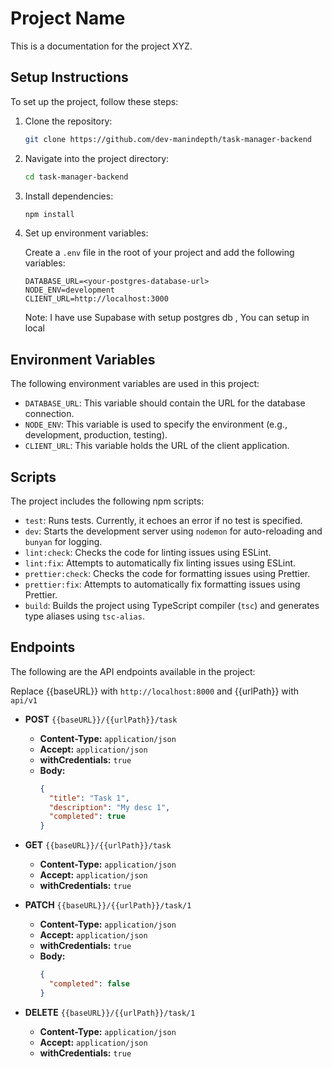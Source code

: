 # Project Name

This is a documentation for the project XYZ.

## Setup Instructions

To set up the project, follow these steps:

1. Clone the repository:

   ```bash
   git clone https://github.com/dev-manindepth/task-manager-backend
   ```

2. Navigate into the project directory:

   ```bash
   cd task-manager-backend
   ```

3. Install dependencies:

   ```bash
   npm install
   ```

4. Set up environment variables:

   Create a `.env` file in the root of your project and add the following variables:

   ```plaintext
   DATABASE_URL=<your-postgres-database-url>
   NODE_ENV=development
   CLIENT_URL=http://localhost:3000
   ```

   Note: I have use Supabase with setup postgres db , You can setup in local

## Environment Variables

The following environment variables are used in this project:

- `DATABASE_URL`: This variable should contain the URL for the database connection.
- `NODE_ENV`: This variable is used to specify the environment (e.g., development, production, testing).
- `CLIENT_URL`: This variable holds the URL of the client application.

## Scripts

The project includes the following npm scripts:

- `test`: Runs tests. Currently, it echoes an error if no test is specified.
- `dev`: Starts the development server using `nodemon` for auto-reloading and `bunyan` for logging.
- `lint:check`: Checks the code for linting issues using ESLint.
- `lint:fix`: Attempts to automatically fix linting issues using ESLint.
- `prettier:check`: Checks the code for formatting issues using Prettier.
- `prettier:fix`: Attempts to automatically fix formatting issues using Prettier.
- `build`: Builds the project using TypeScript compiler (`tsc`) and generates type aliases using `tsc-alias`.

## Endpoints

The following are the API endpoints available in the project:

Replace {{baseURL}} with `http://localhost:8000` and {{urlPath}} with `api/v1`

- **POST** `{{baseURL}}/{{urlPath}}/task`

  - **Content-Type:** `application/json`
  - **Accept:** `application/json`
  - **withCredentials:** `true`
  - **Body:**
    ```json
    {
      "title": "Task 1",
      "description": "My desc 1",
      "completed": true
    }
    ```

- **GET** `{{baseURL}}/{{urlPath}}/task`

  - **Content-Type:** `application/json`
  - **Accept:** `application/json`
  - **withCredentials:** `true`

- **PATCH** `{{baseURL}}/{{urlPath}}/task/1`

  - **Content-Type:** `application/json`
  - **Accept:** `application/json`
  - **withCredentials:** `true`
  - **Body:**
    ```json
    {
      "completed": false
    }
    ```

- **DELETE** `{{baseURL}}/{{urlPath}}/task/1`
  - **Content-Type:** `application/json`
  - **Accept:** `application/json`
  - **withCredentials:** `true`
